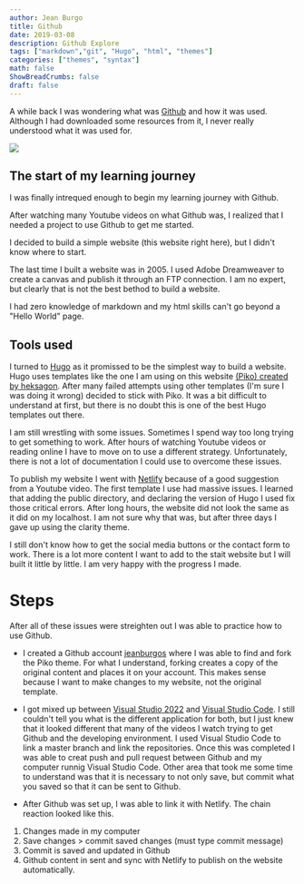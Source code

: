 ```yaml
---
author: Jean Burgo
title: Github
date: 2019-03-08
description: Github Explore
tags: ["markdown","git", "Hugo", "html", "themes"]
categories: ["themes", "syntax"]
math: false
ShowBreadCrumbs: false
draft: false
---
```


A while back I was wondering what was [Github]() and how it was used. Although I had downloaded some resources from it, I never really understood what it was used for. 

![](/uploads/github.png)
## The start of my learning journey
I was finally intrequed enough to begin my learning journey with Github. 

After watching many Youtube videos on what Github was, I realized that I needed a project to use Github to get me started. 

I decided to build a simple website (this website right here), but I didn't know where to start. 

The last time I built a website was in 2005. I used Adobe Dreamweaver to create a canvas and publish it through an FTP connection. I am no expert, but clearly that is not the best bethod to build a website. 

I had zero knowledge of markdown and my html skills can't go beyond a "Hello World" page. 

## Tools used
I turned to [Hugo](https://gohugo.io/) as it promissed to be the simplest way to build a website. Hugo uses templates like the one I am using on this website [(Piko) created by heksagon](https://www.heksagon.net/template/piko/). After many failed attempts using other templates (I'm sure I was doing it wrong) decided to stick with Piko. It was a bit difficult to understand at first, but there is no doubt this is one of the best Hugo templates out there. 

I am still wrestling with some issues. Sometimes I spend way too long trying to get something to work. After hours of watching Youtube videos or reading online I have to move on to use a different strategy. Unfortunately, there is not a lot of documentation I could use to overcome these issues. 

To publish my website I went with [Netlify](https://www.netlify.com/) because of a good suggestion from a Youtube video. The first template I use had massive issues. I learned that adding the public directory, and declaring the version of Hugo I used fix those critical errors. After long hours, the website did not look the same as it did on my localhost. I am not sure why that was, but after three days I gave up using the clarity theme. 

I still don't know how to get the social media buttons or the contact form to work. There is a lot more content I want to add to the stait website but I will built it little by little. I am very happy with the progress I made. 

# Steps
After all of these issues were streighten out I was able to practice how to use Github. 
- I created a Github account [jeanburgos](https://github.com/jeanburgos) where I was able to find and fork the Piko theme. For what I understand, forking creates a copy of the original content and places it on your account. This makes sense because I want to make changes to my website, not the original template. 

- I got mixed up between [Visual Studio 2022](https://visualstudio.microsoft.com/vs/) and [Visual Studio Code](https://code.visualstudio.com/). I still couldn't tell you what is the different application for both, but I just knew that it looked different that many of the videos I watch trying to get Github and the developing environment. I used Visual Studio Code to link a master branch and link the repositories. Once this was completed I was able to creat push and pull request between Github and my computer runnig Visual Studio Code. Other area that took me some time to understand was that it is necessary to not only save, but commit what you saved so that it can be sent to Github. 

- After Github was set up, I was able to link it with Netlify. The chain reaction looked like this.
1. Changes made in my computer 
2. Save changes > commit saved changes (must type commit message)
3. Commit is saved and updated in Github
4. Github content in sent and sync with Netlify to publish on the website automatically. 


<!--more-->
